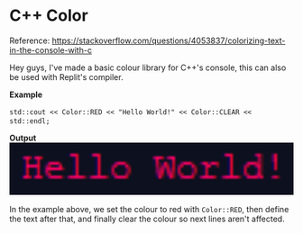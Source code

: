 # C++ Color

Reference: https://stackoverflow.com/questions/4053837/colorizing-text-in-the-console-with-c

Hey guys, I've made a basic colour library for C++'s console, this can also be used with Replit's compiler.

**Example**
```
std::cout << Color::RED << "Hello World!" << Color::CLEAR << std::endl;
```

**Output**
<img src="Images/HelloWorldRed.png" width="600"/>


In the example above, we set the colour to red with ```Color::RED```, then define the text after that, and finally clear the colour so next lines aren't affected.